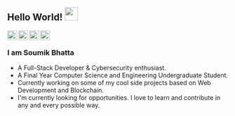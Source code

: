 ## Hello World! <img src="https://raw.githubusercontent.com/iampavangandhi/iampavangandhi/master/gifs/Hi.gif" width="30px"></h2>

<a href="https://twitter.com/soumik_1712">
  <img align="left" alt="Soumik's Twitter" width="22px" src="https://cdn.jsdelivr.net/npm/simple-icons@v3/icons/twitter.svg" />
</a>
<a href="https://www.linkedin.com/in/soumikbhatta/">
  <img align="left" alt="Soumik's Linkdein" width="22px" src="https://cdn.jsdelivr.net/npm/simple-icons@v3/icons/linkedin.svg" />
</a>
<a href="https://github.com/Soumikbhatta">
  <img align="left" alt="Soumik's Github" width="22px" src="https://cdn.jsdelivr.net/npm/simple-icons@v3/icons/github.svg" />
</a>
<a href="https://www.facebook.com/soumik.bhatta.9">
  <img align="left" alt="Soumik's Facebook" width="22px" src="https://cdn.jsdelivr.net/npm/simple-icons@3.13.0/icons/facebook.svg" />
</a>

<br>

### I am Soumik Bhatta
- A Full-Stack Developer & Cybersecurity enthusiast.
- A Final Year Computer Science and Engineering Undergraduate Student. 
- Currently working on some of my cool side projects based on Web Development and Blockchain.
- I'm currently looking for opportunities. I love to learn and contribute in any and every possible way.
